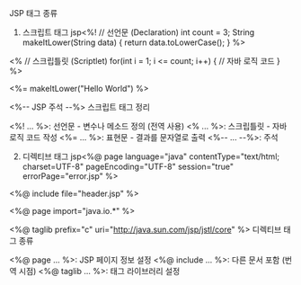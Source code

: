 JSP 태그 종류
1. 스크립트 태그
jsp<%! // 선언문 (Declaration)
    int count = 3;
    String makeItLower(String data) {
        return data.toLowerCase();
    }
%>

<% // 스크립틀릿 (Scriptlet)
    for(int i = 1; i <= count; i++) {
        // 자바 로직 코드
    }
%>

<%= makeItLower("Hello World") %> <!-- 표현문 (Expression) -->

<%-- JSP 주석 --%>
스크립트 태그 정리

<%! ... %>: 선언문 - 변수나 메소드 정의 (전역 사용)
<% ... %>: 스크립틀릿 - 자바 로직 코드 작성
<%= ... %>: 표현문 - 결과를 문자열로 출력
<%-- ... --%>: 주석

2. 디렉티브 태그
jsp<%@ page language="java" contentType="text/html; charset=UTF-8" 
         pageEncoding="UTF-8" session="true" errorPage="error.jsp" %>

<%@ include file="header.jsp" %>

<%@ page import="java.io.*" %>

<%@ taglib prefix="c" uri="http://java.sun.com/jsp/jstl/core" %>
디렉티브 태그 종류

<%@ page ... %>: JSP 페이지 정보 설정
<%@ include ... %>: 다른 문서 포함 (번역 시점)
<%@ taglib ... %>: 태그 라이브러리 설정
